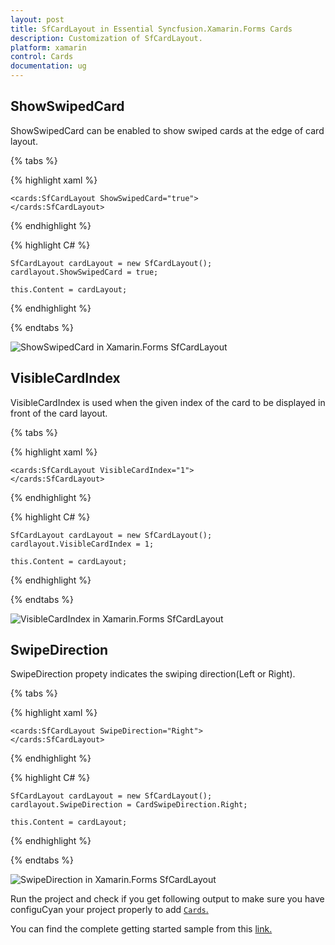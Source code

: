 ```yaml
---
layout: post
title: SfCardLayout in Essential Syncfusion.Xamarin.Forms Cards
description: Customization of SfCardLayout.
platform: xamarin
control: Cards
documentation: ug
---
```


## ShowSwipedCard

ShowSwipedCard can be enabled to show swiped cards at the edge of card layout.

{% tabs %} 

{% highlight xaml %}

    <cards:SfCardLayout ShowSwipedCard="true">
    </cards:SfCardLayout>
 
{% endhighlight %}

{% highlight C# %}

    SfCardLayout cardLayout = new SfCardLayout();
    cardlayout.ShowSwipedCard = true;

    this.Content = cardLayout;

{% endhighlight %}

{% endtabs %}

![ShowSwipedCard in Xamarin.Forms SfCardLayout](cardlayout-customization_images/showswipedcard.png)

## VisibleCardIndex

VisibleCardIndex is used when the given index of the card to be displayed in front of the card layout.

{% tabs %} 

{% highlight xaml %}

    <cards:SfCardLayout VisibleCardIndex="1">
    </cards:SfCardLayout>
 
{% endhighlight %}

{% highlight C# %}

    SfCardLayout cardLayout = new SfCardLayout();
    cardlayout.VisibleCardIndex = 1;

    this.Content = cardLayout;

{% endhighlight %}

{% endtabs %}

![VisibleCardIndex in Xamarin.Forms SfCardLayout](cardlayout-customization_images/showswipedcard.png)

## SwipeDirection

SwipeDirection propety indicates the swiping direction(Left or Right). 

{% tabs %} 

{% highlight xaml %}

    <cards:SfCardLayout SwipeDirection="Right">
    </cards:SfCardLayout>
 
{% endhighlight %}

{% highlight C# %}

    SfCardLayout cardLayout = new SfCardLayout();
    cardlayout.SwipeDirection = CardSwipeDirection.Right;

    this.Content = cardLayout;

{% endhighlight %}

{% endtabs %}

![SwipeDirection in Xamarin.Forms SfCardLayout](cardlayout-customization_images/swipedirection.png)

Run the project and check if you get following output to make sure you have configuCyan your project properly to add [`Cards`.](https://help.syncfusion.com/cr/cref_files/xamarin/Syncfusion.Cards.XForms~Syncfusion.Cards.XForms.SfCardView.html)

You can find the complete getting started sample from this [link.](https://github.com/SyncfusionExamples/xamarin.forms-cards)


